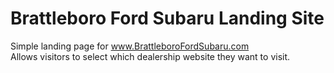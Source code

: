 # Brattleboro Ford Subaru Landing Site
Simple landing page for www.BrattleboroFordSubaru.com<br/>
Allows visitors to select which dealership website they want to visit.
